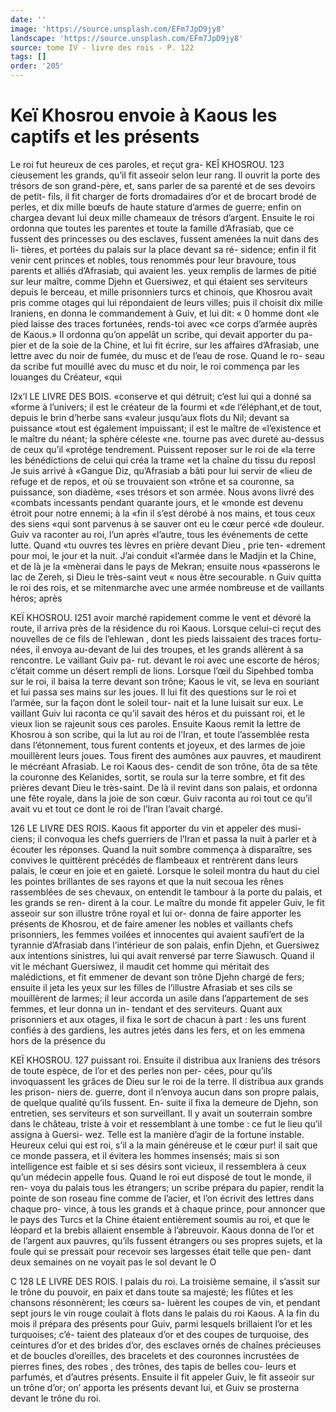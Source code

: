 ```yaml
---
date: ''
image: 'https://source.unsplash.com/EFm7JpD9jy8'
landscape: 'https://source.unsplash.com/EFm7JpD9jy8'
source: tome IV - livre des rois - P. 122
tags: []
order: '205'
---
```


# Keï Khosrou envoie à Kaous les captifs et les présents

Le roi fut heureux de ces paroles, et reçut gra-
KEÎ KHOSROU. 123 cieusement les grands, qu’il fit asseoir selon leur rang. Il ouvrit la porte des trésors de son grand-père,
et, sans parler de sa parenté et de ses devoirs de petit- fils, il fit charger de forts dromadaires d’or et de brocart brodé de perles, et dix mille bœufs de haute stature d’armes de guerre; enfin on chargea devant
lui deux mille chameaux de trésors d’argent. Ensuite
le roi ordonna que toutes les parentes et toute la famille d’Afrasiab, que ce fussent des princesses ou
des esclaves, fussent amenées la nuit dans des li- tières, et portées du palais sur la place devant sa ré- sidence; enfin il fit venir cent princes et nobles, tous renommés pour leur bravoure, tous parents et alliés d’Afrasiab, qui avaient les. yeux remplis de larmes
de pitié sur leur maître, comme Djehn et Guersiwez,
et qui étaient ses serviteurs depuis le berceau, et mille prisonniers turcs et chinois, que Khosrou avait pris comme otages qui lui répondaient de leurs villes; puis il choisit dix mille Iraniens, en donna le commandement à Guiv, et lui dit: « 0 homme dont «le pied laisse des traces fortunées, rends-toi avec
«ce corps d’armée auprès de Kaous.» Il ordonna
qu’on appelât un scribe, qui devait apporter du pa-
pier et de la soie de la Chine, et lui fit écrire, sur les affaires d’Afrasiab, une lettre avec du noir de fumée, du musc et de l’eau de rose. Quand le ro- seau da scribe fut mouillé avec du musc et du noir, le roi commença par les louanges du Créateur, «qui

l2x’l LE LIVRE DES BOIS.
«conserve et qui détruit; c’est lui qui a donné sa
«forme à l’univers; il est le créateur de la fourmi et
«de l’éléphant,et de tout, depuis le brin d’herbe sans
«valeur jusqu’aux flots du Nil; devant sa puissance «tout est également impuissant; il est le maître de «l’existence et le maître du néant; la sphère céleste
«ne. tourne pas avec dureté au-dessus de ceux qu’il «protége tendrement. Puissent reposer sur le roi de «la terre les bénédictions de celui qui créa la trame
«et la chaîne du tissu du reposl Je suis arrivé à «Gangue Diz, qu’Afrasiab a bâti pour lui servir de «lieu de refuge et de repos, et où se trouvaient son «trône et sa couronne, sa puissance, son diadème, «ses trésors et son armée. Nous avons livré des «combats incessants pendant quarante jours, et le «monde est devenu étroit pour notre ennemi; à la «fin il s’est dérobé à nos mains, et tous ceux des siens
«qui sont parvenus à se sauver ont eu le cœur percé «de douleur. Guiv va raconter au roi, l’un après «l’autre, tous les événements de cette lutte. Quand
«tu ouvres tes lèvres en prière devant Dieu , prie ten- «drement pour moi, le jour et la nuit. J’ai conduit «l’armée dans le Madjin et la Chine, et de là je la «mènerai dans le pays de Mekran; ensuite nous «passerons le lac de Zereh, si Dieu le très-saint veut « nous être secourable. n
Guiv quitta le roi des rois, et se mitenmarche avec une armée nombreuse et de vaillants héros; après

KEÏ KHOSROU. I251 avoir marché rapidement comme le vent et dévoré
la route, il arriva près de la résidence du roi Kaous. Lorsque celui-ci reçut des nouvelles de ce fils de l’ehlewan , dont les pieds laissaient des traces fortu- nées, il envoya au-devant de lui des troupes, et les grands allèrent à sa rencontre. Le vaillant Guiv pa- rut. devant le roi avec une escorte de héros; c’était
comme un désert rempli de lions. Lorsque l’œil du Sipehbed tomba sur le roi, il baisa la terre devant son trône; Kaous le vit, se leva en souriant et lui passa ses mains sur les joues. Il lui fit des questions sur le roi et l’armée, sur la façon dont le soleil tour-
nait et la lune luisait sur eux.
Le vaillant Guiv lui raconta ce qu’il savait des
héros et du puissant roi, et le vieux lion se rajeunit sous ces paroles. Ensuite Kaous remit la lettre de Khosrou à son scribe, qui la lut au roi de l’Iran, et
toute l’assemblée resta dans l’étonnement, tous furent
contents et joyeux, et des larmes de joie mouillèrent leurs joues. Tous firent des aumônes aux pauvres, et maudirent le mécréant Afrasiab. Le roi Kaous des- cendit de son trône, ôta de sa tête la couronne des Keîanides, sortit, se roula sur la terre sombre, et fit des prières devant Dieu le très-saint. De là il revint
dans son palais, et ordonna une fête royale, dans la joie de son cœur. Guiv raconta au roi tout ce qu’il avait vu et tout ce dont le roi de l’Iran l’avait
chargé.

126 LE LIVRE DES ROIS.
Kaous fit apporter du vin et appeler des musi-
ciens; il convoqua les chefs guerriers de l’Iran et passa la nuit à parler et à écouter les réponses. Quand
la nuit sombre commença à disparaître, ses convives le quittèrent précédés de flambeaux et rentrèrent
dans leurs palais, le cœur en joie et en gaieté.
Lorsque le soleil montra du haut du ciel les pointes brillantes de ses rayons et que la nuit secoua les rênes rassemblées de ses chevaux, on entendit le tambour à la porte du palais, et les grands se ren- dirent à la cour. Le maître du monde fit appeler Guiv, le fit asseoir sur son illustre trône royal et lui or- donna de faire apporter les présents de Khosrou, et de faire amener les nobles et vaillants chefs prisonniers, les femmes voilées et innocentes qui avaient saufi’ert de
la tyrannie d’Afrasiab dans l’intérieur de son palais,
enfin Djehn, et Guersiwez aux intentions sinistres, lui qui avait renversé par terre Siawusch. Quand il vit le méchant Guersiwez, il maudit cet homme qui méritait des malédictions, et fit emmener de devant
son trône Djehn chargé de fers; ensuite il jeta les yeux sur les filles de l’illustre Afrasiab et ses cils se mouillèrent de larmes; il leur accorda un asile dans l’appartement de ses femmes, et leur donna un in- tendant et des serviteurs. Quant aux prisonniers et aux otages, il fixa le sort de chacun à part : les uns furent confiés à des gardiens, les autres jetés dans
les fers, et on les emmena hors de la présence du

KEÏ KHOSROU. 127 puissant roi. Ensuite il distribua aux Iraniens des
trésors de toute espèce, de l’or et des perles non per-
cées, pour qu’ils invoquassent les grâces de Dieu sur
le roi de la terre. Il distribua aux grands les prison- niers de. guerre, dont il n’envoya aucun dans son propre palais, de quelque qualité qu’ils fussent. En-
suite il fixa la demeure de Djehn, son entretien, ses serviteurs et son surveillant. Il y avait un souterrain sombre dans le château, triste à voir et ressemblant
à une tombe : ce fut le lieu qu’il assigna à Guersi-
wez. Telle est la manière d’agir de la fortune instable.
Heureux celui qui est roi, s’il a la main généreuse
et le cœur pur! il sait que ce monde passera, et il évitera les hommes insensés; mais si son intelligence
est faible et si ses désirs sont vicieux, il ressemblera à ceux qu’un médecin appelle fous.
Quand le roi eut disposé de tout le monde, il ren- voya du palais tous les étrangers; un scribe prépara
du papier, rendit la pointe de son roseau fine comme de l’acier, et l’on écrivit des lettres dans chaque pro-
vince, à tous les grands et à chaque prince, pour annoncer que le pays des Turcs et la Chine étaient entièrement soumis au roi, et que le léopard et la brebis allaient ensemble à l’abreuvoir. Kaous donna
de l’or et de l’argent aux pauvres, qu’ils fussent
étrangers ou ses propres sujets, et la foule qui se
pressait pour recevoir ses largesses était telle que pen- dant deux semaines on ne voyait pas le sol devant le
O

C
128 LE LIVRE DES ROIS. l
palais du roi. La troisième semaine, il s’assit sur le
trône du pouvoir, en paix et dans toute sa majesté; les flûtes et les chansons résonnèrent; les cœurs sa- luèrent les coupes de vin, et pendant sept jours le vin rouge coulait à flots dans le palais du roi Kaous. A la fin du mois il prépara des présents pour Guiv, parmi lesquels brillaient l’or et les turquoises; c’é-
taient des plateaux d’or et des coupes de turquoise, des ceintures d’or et des brides d’or, des esclaves
ornés de chaînes précieuses et de boucles d’oreilles,
des bracelets et des couronnes incrustées de pierres fines, des robes , des trônes, des tapis de belles cou-
leurs et parfumés, et d’autres présents. Ensuite il fit appeler Guiv, le fit asseoir sur un trône d’or; on’ apporta les présents devant lui, et Guiv se prosterna
devant le trône du roi.
